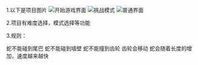 1.以下是项目图片
![开始游戏界面](https://foruda.gitee.com/images/1722427031405164485/18af5da0_14150218.png "屏幕截图")
![挑战模式](https://foruda.gitee.com/images/1722426898527927846/a4153fe9_14150218.png "屏幕截图")
![普通界面](https://foruda.gitee.com/images/1722426946639042895/cdb9ef6d_14150218.png "屏幕截图")


2.项目有难度选择，模式选择等功能


3.规则：

蛇不能碰到尾巴
蛇不能碰到墙壁
蛇不能撞到齿轮
齿轮会移动
蛇会随着长度的增加，速度越来越快
